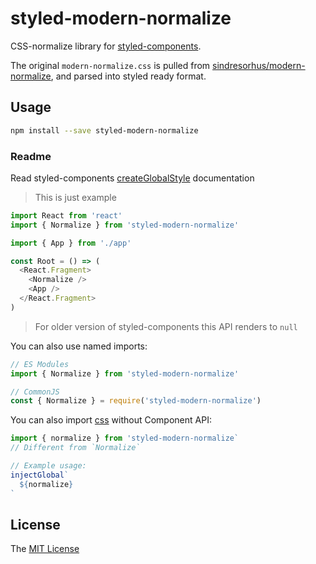 # styled-modern-normalize

CSS-normalize library for [styled-components][].

The original `modern-normalize.css` is pulled from [sindresorhus/modern-normalize][], and parsed into styled ready format.


## Usage

```sh
npm install --save styled-modern-normalize
```

### Readme

Read styled-components [createGlobalStyle][] documentation

> This is just example

```js
import React from 'react'
import { Normalize } from 'styled-modern-normalize'

import { App } from './app'

const Root = () => (
  <React.Fragment>
    <Normalize />
    <App />
  </React.Fragment>
)
```

> For older version of styled-components this API renders to `null`

You can also use named imports:

```js
// ES Modules
import { Normalize } from 'styled-modern-normalize'

// CommonJS
const { Normalize } = require('styled-modern-normalize')
```

You can also import [css] without Component API:

```js
import { normalize } from 'styled-modern-normalize`
// Different from `Normalize`

// Example usage:
injectGlobal`
  ${normalize}
`
```

## License

The [MIT License](LICENSE)

[sindresorhus/modern-normalize]: https://github.com/sindresorhus/modern-normalize
[styled-components]: https://styled-components.com/
[createGlobalStyle]: https://www.styled-components.com/docs/api#createglobalstyle
[css]: https://www.styled-components.com/docs/api#css
